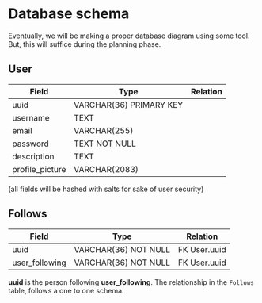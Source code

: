 # Database schema
Eventually, we will be making a proper database diagram using some tool. But, this will suffice during the planning phase. 

## User 

| Field| Type | Relation
|----|---------- |-
| uuid | VARCHAR(36) PRIMARY KEY
| username | TEXT 
| email | VARCHAR(255)
| password | TEXT NOT NULL
| description | TEXT 
| profile_picture | VARCHAR(2083)

(all fields will be hashed with salts for sake of user security)

## Follows

| Field | Type | Relation
| -|-|-
| uuid | VARCHAR(36) NOT NULL | FK User.uuid
| user_following | VARCHAR(36) NOT NULL | FK User.uuid

**uuid** is the person following **user_following**.
The relationship in the `Follows` table, follows a one to one schema. 
